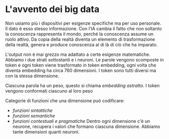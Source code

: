 # L'avvento dei big data
Non usiamo più i dispositivi per esigenze specifiche ma per uso personale.
Il dato è esso stesso informazione.
Con l'IA cambia il fatto che non soltanto la conoscenza rappresenta il mondo, perché la conoscenza assume un ruolo attivo. Da copia della realtà diventa un elemento di trasformazione della realtà, genera e produce conoscenza al di là di ciò che ha imparato.

L'output non è mai grezzo ma adattato a certe esigenze matematiche.
Abbiamo i due strati sottostanti e i neuroni. Le parole vengono scomposte in token e ogni token viene trasformato in token embedding, ogni volta che diventa embedding ha circa 760 dimensioni. I token sono tutti diversi ma con la stessa dimensione.

Ciascuna parola ha un peso, questo si chiama *embedding astratto*. I token vengono conformati ciascuno al loro peso

Categorie di funzioni che una dimensione può codificare:
- *funzioni sintattiche*
- *funzioni semantiche*
- *funzioni contestuali e pragmatiche*
Dentro ogni dimensione c'è un neurone, recupera i valori che formano ciascuna dimensione. Abbiamo tante dimensioni quanti neuroni.